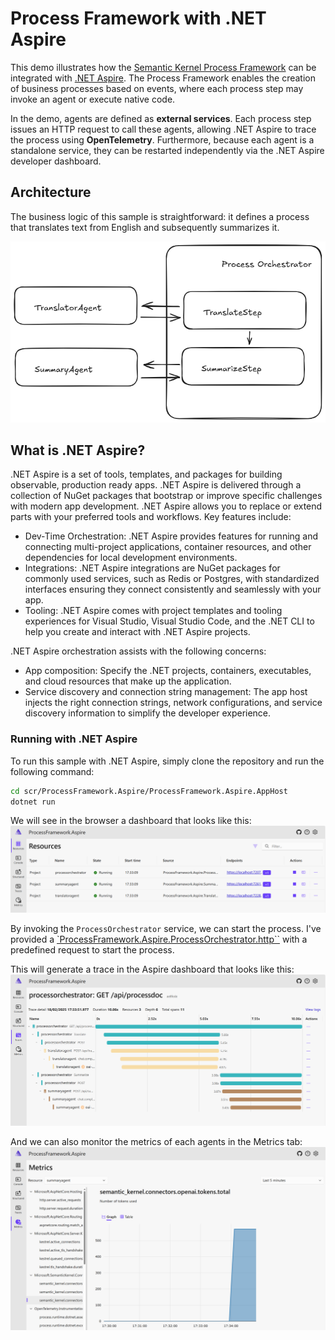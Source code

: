 # Process Framework with .NET Aspire

This demo illustrates how the [Semantic Kernel Process Framework](https://learn.microsoft.com/semantic-kernel/overview) can be integrated with [.NET Aspire](https://learn.microsoft.com/dotnet/aspire/get-started/aspire-overview). The Process Framework enables the creation of business processes based on events, where each process step may invoke an agent or execute native code.

In the demo, agents are defined as **external services**. Each process step issues an HTTP request to call these agents, allowing .NET Aspire to trace the process using **OpenTelemetry**. Furthermore, because each agent is a standalone service, they can be restarted independently via the .NET Aspire developer dashboard.

## Architecture

The business logic of this sample is straightforward: it defines a process that translates text from English and subsequently summarizes it.

![Architecture Diagram](./docs/architecture.png)

## What is .NET Aspire?

.NET Aspire is a set of tools, templates, and packages for building observable, production ready apps. .NET Aspire is delivered through a collection of NuGet packages that bootstrap or improve specific challenges with modern app development.
.NET Aspire allows you to replace or extend parts with your preferred tools and workflows. Key features include:

- Dev-Time Orchestration: .NET Aspire provides features for running and connecting multi-project applications, container resources, and other dependencies for local development environments.
- Integrations: .NET Aspire integrations are NuGet packages for commonly used services, such as Redis or Postgres, with standardized interfaces ensuring they connect consistently and seamlessly with your app.
- Tooling: .NET Aspire comes with project templates and tooling experiences for Visual Studio, Visual Studio Code, and the .NET CLI to help you create and interact with .NET Aspire projects.

.NET Aspire orchestration assists with the following concerns:

- App composition: Specify the .NET projects, containers, executables, and cloud resources that make up the application.
- Service discovery and connection string management: The app host injects the right connection strings, network configurations, and service discovery information to simplify the developer experience.

### Running with .NET Aspire

To run this sample with .NET Aspire, simply clone the repository and run the following command:

```bash
cd scr/ProcessFramework.Aspire/ProcessFramework.Aspire.AppHost
dotnet run
```

We will see in the browser a dashboard that looks like this:
![Aspire Dashboard](./docs/aspire-dashboard.png)

By invoking the `ProcessOrchestrator` service, we can start the process. I've provided a [`ProcessFramework.Aspire.ProcessOrchestrator.http``](./ProcessFramework.Aspire/ProcessFramework.Aspire.ProcessOrchestrator/ProcessFramework.Aspire.ProcessOrchestrator.http) with a predefined request to start the process.

This will generate a trace in the Aspire dashboard that looks like this:
![Aspire Trace](./docs/aspire-traces.png)

And we can also monitor the metrics of each agents in the Metrics tab:
![Aspire Metrics](./docs/aspire-metrics.png)